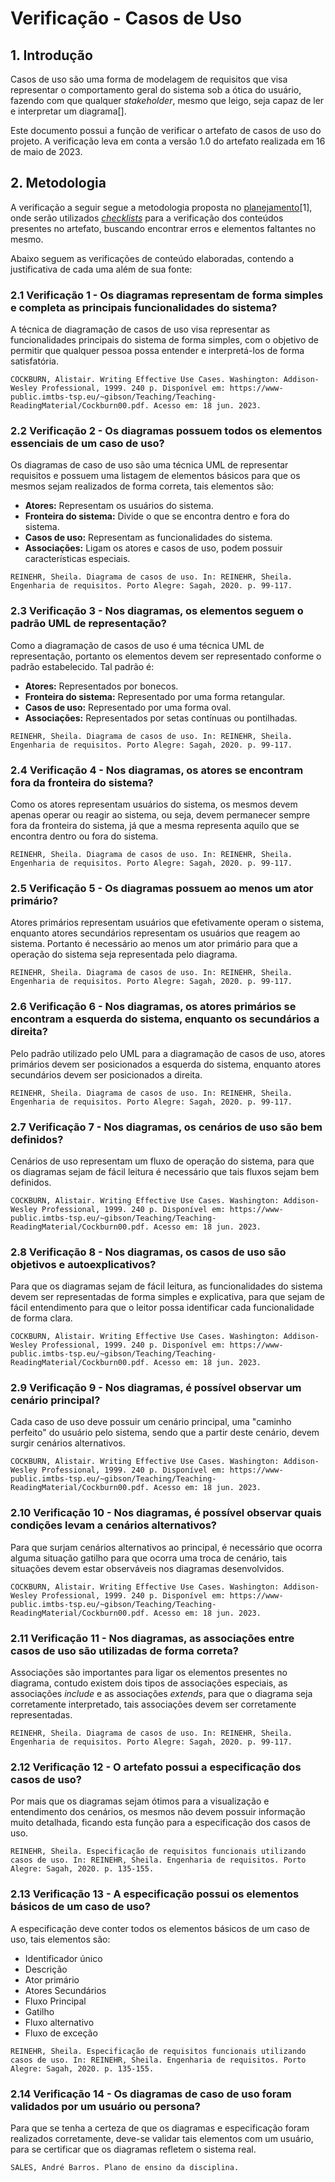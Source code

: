 # Verificação - Casos de Uso

## 1. Introdução
Casos de uso são uma forma de modelagem de requisitos que visa representar o comportamento geral do sistema sob a ótica do usuário, fazendo com que qualquer _stakeholder_, mesmo que leigo, seja capaz de ler e interpretar um diagrama[].

Este documento possui a função de verificar o artefato de casos de uso do projeto. A verificação leva em conta a versão 1.0 do artefato realizada em 16 de maio de 2023.

## 2. Metodologia
A verificação a seguir segue a metodologia proposta no [planejamento](../planejamento.md)[1], onde serão utilizados _[checklists](../../planejamento/glossario.md#Checklist)_ para a verificação dos conteúdos presentes no artefato, buscando encontrar erros e elementos faltantes no mesmo.

Abaixo seguem as verificações de conteúdo elaboradas, contendo a justificativa de cada uma além de sua fonte:

### 2.1 Verificação 1 - Os diagramas representam de forma simples e completa as principais funcionalidades do sistema?

A técnica de diagramação de casos de uso visa representar as funcionalidades principais do sistema de forma simples, com o objetivo de permitir que qualquer pessoa possa entender e interpretá-los de forma satisfatória.

`COCKBURN, Alistair. Writing Effective Use Cases. Washington: Addison-Wesley Professional, 1999. 240 p. Disponível em: https://www-public.imtbs-tsp.eu/~gibson/Teaching/Teaching-ReadingMaterial/Cockburn00.pdf. Acesso em: 18 jun. 2023.`

### 2.2 Verificação 2 - Os diagramas possuem todos os elementos essenciais de um caso de uso?

Os diagramas de caso de uso são uma técnica UML de representar requisitos e possuem uma listagem de elementos básicos para que os mesmos sejam realizados de forma correta, tais elementos são:

- **Atores:** Representam os usuários do sistema.
- **Fronteira do sistema:** Divide o que se encontra dentro e fora do sistema.
- **Casos de uso:** Representam as funcionalidades do sistema.
- **Associações:** Ligam os atores e casos de uso, podem possuir características especiais.

`REINEHR, Sheila. Diagrama de casos de uso. In: REINEHR, Sheila. Engenharia de requisitos. Porto Alegre: Sagah, 2020. p. 99-117.`

### 2.3 Verificação 3 - Nos diagramas, os elementos seguem o padrão UML de representação?

Como a diagramação de casos de uso é uma técnica UML de representação, portanto os elementos devem ser representado conforme o padrão estabelecido. Tal padrão é:

- **Atores:** Representados por bonecos.
- **Fronteira do sistema:** Representado por uma forma retangular.
- **Casos de uso:** Representado por uma forma oval.
- **Associações:** Representados por setas contínuas ou pontilhadas.

`REINEHR, Sheila. Diagrama de casos de uso. In: REINEHR, Sheila. Engenharia de requisitos. Porto Alegre: Sagah, 2020. p. 99-117.`

### 2.4 Verificação 4 - Nos diagramas, os atores se encontram fora da fronteira do sistema?

Como os atores representam usuários do sistema, os mesmos devem apenas operar ou reagir ao sistema, ou seja, devem permanecer sempre fora da fronteira do sistema, já que a mesma representa aquilo que se encontra dentro ou fora do sistema.

`REINEHR, Sheila. Diagrama de casos de uso. In: REINEHR, Sheila. Engenharia de requisitos. Porto Alegre: Sagah, 2020. p. 99-117.`

### 2.5 Verificação 5 - Os diagramas possuem ao menos um ator primário?

Atores primários representam usuários que efetivamente operam o sistema, enquanto atores secundários representam os usuários que reagem ao sistema. Portanto é necessário ao menos um ator primário para que a operação do sistema seja representada pelo diagrama.

`REINEHR, Sheila. Diagrama de casos de uso. In: REINEHR, Sheila. Engenharia de requisitos. Porto Alegre: Sagah, 2020. p. 99-117.`

### 2.6 Verificação 6 - Nos diagramas, os atores primários se encontram a esquerda do sistema, enquanto os secundários a direita?

Pelo padrão utilizado pelo UML para a diagramação de casos de uso, atores primários devem ser posicionados a esquerda do sistema, enquanto atores secundários devem ser posicionados a direita.

`REINEHR, Sheila. Diagrama de casos de uso. In: REINEHR, Sheila. Engenharia de requisitos. Porto Alegre: Sagah, 2020. p. 99-117.`

### 2.7 Verificação 7 - Nos diagramas, os cenários de uso são bem definidos?

Cenários de uso representam um fluxo de operação do sistema, para que os diagramas sejam de fácil leitura é necessário que tais fluxos sejam bem definidos.

`COCKBURN, Alistair. Writing Effective Use Cases. Washington: Addison-Wesley Professional, 1999. 240 p. Disponível em: https://www-public.imtbs-tsp.eu/~gibson/Teaching/Teaching-ReadingMaterial/Cockburn00.pdf. Acesso em: 18 jun. 2023.`

### 2.8 Verificação 8 - Nos diagramas, os casos de uso são objetivos e autoexplicativos?

Para que os diagramas sejam de fácil leitura, as funcionalidades do sistema devem ser representadas de forma simples e explicativa, para que sejam de fácil entendimento para que o leitor possa identificar cada funcionalidade de forma clara.

`COCKBURN, Alistair. Writing Effective Use Cases. Washington: Addison-Wesley Professional, 1999. 240 p. Disponível em: https://www-public.imtbs-tsp.eu/~gibson/Teaching/Teaching-ReadingMaterial/Cockburn00.pdf. Acesso em: 18 jun. 2023.`

### 2.9 Verificação 9 - Nos diagramas, é possível observar um cenário principal?

Cada caso de uso deve possuir um cenário principal, uma "caminho perfeito" do usuário pelo sistema, sendo que a partir deste cenário, devem surgir cenários alternativos.

`COCKBURN, Alistair. Writing Effective Use Cases. Washington: Addison-Wesley Professional, 1999. 240 p. Disponível em: https://www-public.imtbs-tsp.eu/~gibson/Teaching/Teaching-ReadingMaterial/Cockburn00.pdf. Acesso em: 18 jun. 2023.`

### 2.10 Verificação 10 - Nos diagramas, é possível observar quais condições levam a cenários alternativos?

Para que surjam cenários alternativos ao principal, é necessário que ocorra alguma situação gatilho para que ocorra uma troca de cenário, tais situações devem estar observáveis nos diagramas desenvolvidos.

`COCKBURN, Alistair. Writing Effective Use Cases. Washington: Addison-Wesley Professional, 1999. 240 p. Disponível em: https://www-public.imtbs-tsp.eu/~gibson/Teaching/Teaching-ReadingMaterial/Cockburn00.pdf. Acesso em: 18 jun. 2023.`

### 2.11 Verificação 11 - Nos diagramas, as associações entre casos de uso são utilizadas de forma correta?
Associações são importantes para ligar os elementos presentes no diagrama, contudo existem dois tipos de associações especiais, as associações _include_ e as associações _extends_, para que o diagrama seja corretamente interpretado, tais associações devem ser corretamente representadas.

`REINEHR, Sheila. Diagrama de casos de uso. In: REINEHR, Sheila. Engenharia de requisitos. Porto Alegre: Sagah, 2020. p. 99-117.`

### 2.12 Verificação 12 - O artefato possui a especificação dos casos de uso?

Por mais que os diagramas sejam ótimos para a visualização e entendimento dos cenários, os mesmos não devem possuir informação muito detalhada, ficando esta função para a especificação dos casos de uso.

`REINEHR, Sheila. Especificação de requisitos funcionais utilizando casos de uso. In: REINEHR, Sheila. Engenharia de requisitos. Porto Alegre: Sagah, 2020. p. 135-155.`

### 2.13 Verificação 13 - A especificação possui os elementos básicos de um caso de uso?
A especificação deve conter todos os elementos básicos de um caso de uso, tais elementos são:

- Identificador único
- Descrição
- Ator primário
- Atores Secundários
- Fluxo Principal
- Gatilho
- Fluxo alternativo
- Fluxo de exceção

`REINEHR, Sheila. Especificação de requisitos funcionais utilizando casos de uso. In: REINEHR, Sheila. Engenharia de requisitos. Porto Alegre: Sagah, 2020. p. 135-155.`

### 2.14 Verificação 14 - Os diagramas de caso de uso foram validados por um usuário ou persona?
Para que se tenha a certeza de que os diagramas e especificação foram realizados corretamente, deve-se validar tais elementos com um usuário, para se certificar que os diagramas refletem o sistema real.

`SALES, André Barros. Plano de ensino da disciplina.`